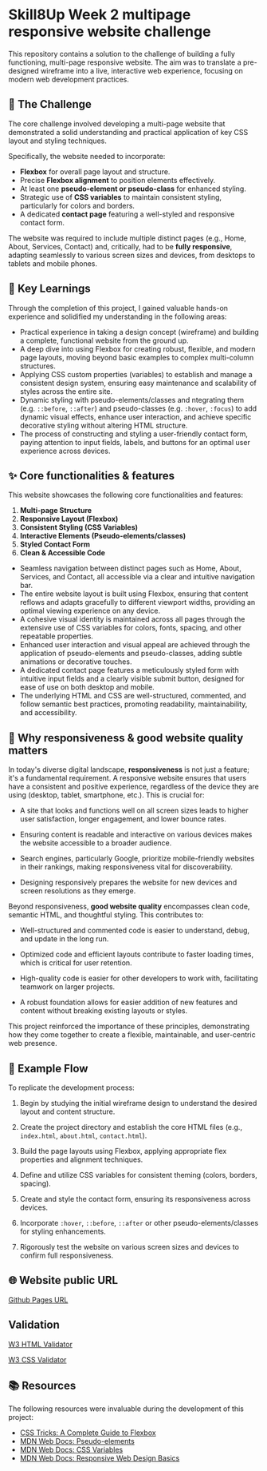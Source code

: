 # Skill8Up Week 2 multipage responsive website challenge

This repository contains a solution to the challenge of building a fully functioning, multi-page responsive website.
The aim was to translate a pre-designed wireframe into a live, interactive web experience, focusing
on modern web development practices.

## 🎯 The Challenge

The core challenge involved developing a multi-page website that demonstrated a solid understanding
and practical application of key CSS layout and styling techniques.

Specifically, the website needed to incorporate:

* **Flexbox** for overall page layout and structure.
* Precise **Flexbox alignment** to position elements effectively.
* At least one **pseudo-element or pseudo-class** for enhanced styling.
* Strategic use of **CSS variables** to maintain consistent styling, particularly
  for colors and borders.
* A dedicated **contact page** featuring a well-styled and responsive contact form.

The website was required to include multiple distinct pages (e.g., Home, About, Services, Contact) and,
critically, had to be **fully responsive**, adapting seamlessly to various screen sizes and devices,
from desktops to tablets and mobile phones.

## 🧠 Key Learnings

Through the completion of this project, I gained valuable hands-on experience and solidified
my understanding in the following areas:

* Practical experience in taking a design concept (wireframe) and building a complete, functional website
  from the ground up.
* A deep dive into using Flexbox for creating robust, flexible, and modern page layouts, moving beyond basic
  examples to complex multi-column structures.
* Applying CSS custom properties (variables) to establish and manage a consistent design system, ensuring
  easy maintenance and scalability of styles across the entire site.
* Dynamic styling with pseudo-elements/classes and ntegrating them (e.g. `::before`, `::after`) and
  pseudo-classes (e.g. `:hover`, `:focus`) to add dynamic visual effects, enhance user interaction,
  and achieve specific decorative styling without altering HTML structure.
* The process of constructing and styling a user-friendly contact form, paying attention to input fields,
  labels, and buttons for an optimal user experience across devices.

## ✨ Core functionalities & features

This website showcases the following core functionalities and features:

1. **Multi-page Structure**
2. **Responsive Layout (Flexbox)**
3. **Consistent Styling (CSS Variables)**
4. **Interactive Elements (Pseudo-elements/classes)**
5. **Styled Contact Form**
6. **Clean & Accessible Code**

- Seamless navigation between distinct pages such as Home, About, Services, and Contact, all accessible via
  a clear and intuitive navigation bar.
- The entire website layout is built using Flexbox, ensuring that content reflows and adapts gracefully
  to different viewport widths, providing an optimal viewing experience on any device.
- A cohesive visual identity is maintained across all pages through the extensive use of CSS variables for
  colors, fonts, spacing, and other repeatable properties.
- Enhanced user interaction and visual appeal are achieved through the application of pseudo-elements
  and pseudo-classes, adding subtle animations or decorative touches.
- A dedicated contact page features a meticulously styled form with intuitive input fields and a clearly
  visible submit button, designed for ease of use on both desktop and mobile.
- The underlying HTML and CSS are well-structured, commented, and follow semantic best practices, promoting
  readability, maintainability, and accessibility.

## 🌟 Why responsiveness & good website quality matters

In today's diverse digital landscape, **responsiveness** is not just a feature; it's a fundamental requirement. A responsive website ensures that users have a consistent and positive experience, regardless of the device they are using (desktop, tablet, smartphone, etc.). This is crucial for:

* A site that looks and functions well on all screen sizes leads to higher user satisfaction, longer engagement, and lower bounce rates.

* Ensuring content is readable and interactive on various devices makes the website accessible to a broader audience.

* Search engines, particularly Google, prioritize mobile-friendly websites in their rankings, making responsiveness vital for discoverability.

* Designing responsively prepares the website for new devices and screen resolutions as they emerge.

Beyond responsiveness, **good website quality** encompasses clean code, semantic HTML, and thoughtful styling. This contributes to:

* Well-structured and commented code is easier to understand, debug, and update in the long run.

* Optimized code and efficient layouts contribute to faster loading times, which is critical for user retention.

* High-quality code is easier for other developers to work with, facilitating teamwork on larger projects.

* A robust foundation allows for easier addition of new features and content without breaking existing layouts or styles.

This project reinforced the importance of these principles, demonstrating how they come together to create a flexible, maintainable, and user-centric web presence.

## 🚀 Example Flow

To replicate the development process:

1. Begin by studying the initial wireframe design to understand the desired layout and content structure.

2. Create the project directory and establish the core HTML files (e.g., `index.html`, `about.html`, `contact.html`).

3. Build the page layouts using Flexbox, applying appropriate flex properties and alignment techniques.

4. Define and utilize CSS variables for consistent theming (colors, borders, spacing).

5. Create and style the contact form, ensuring its responsiveness across devices.

6. Incorporate `:hover`, `::before`, `::after` or other pseudo-elements/classes for styling enhancements.

7. Rigorously test the website on various screen sizes and devices to confirm full responsiveness.

## 🌐 Website public URL

[Github Pages URL](https://kamilwo.github.io/step8up-week2-website)

## Validation

[W3 HTML Validator](https://validator.w3.org/nu/?doc=https%3A%2F%2Fkamilwo.github.io%2Fstep8up-intro-website%2F)

[W3 CSS Validator](https://jigsaw.w3.org/css-validator/validator?uri=https%3A%2F%2Fkamilwo.github.io%2Fstep8up-intro-website&profile=css3svg&usermedium=all&warning=1)

## 📚 Resources

The following resources were invaluable during the development of this project:

* [CSS Tricks: A Complete Guide to Flexbox](https://css-tricks.com/snippets/css/a-guide-to-flexbox/)
* [MDN Web Docs: Pseudo-elements](https://developer.mozilla.org/en-US/docs/Web/CSS/Pseudo-elements)
* [MDN Web Docs: CSS Variables](https://developer.mozilla.org/en-US/docs/Web/CSS/Using_CSS_custom_properties)
* [MDN Web Docs: Responsive Web Design Basics](https://developer.mozilla.org/en-US/docs/Learn/CSS/CSS_layout/Responsive_Design)

